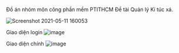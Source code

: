 ﻿# 
Đồ án nhóm môn công phần mềm PTITHCM
Đề tài Quản lý Kí túc xá.

![Screenshot 2021-05-11 160053](https://user-images.githubusercontent.com/76673112/117789952-11876080-b273-11eb-9d03-5eb735f4c8a7.png)

Giao diện login
![image](https://user-images.githubusercontent.com/76673112/117790359-79d64200-b273-11eb-8bde-94758e0e22a9.png)

Giao diện chính
![image](https://user-images.githubusercontent.com/76673112/117790604-b86bfc80-b273-11eb-81d6-f6fc0dbe5024.png)
